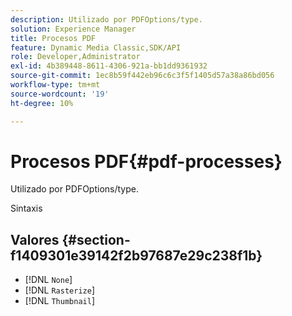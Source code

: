 ```yaml
---
description: Utilizado por PDFOptions/type.
solution: Experience Manager
title: Procesos PDF
feature: Dynamic Media Classic,SDK/API
role: Developer,Administrator
exl-id: 4b389448-8611-4306-921a-bb1dd9361932
source-git-commit: 1ec8b59f442eb96c6c3f5f1405d57a38a86bd056
workflow-type: tm+mt
source-wordcount: '19'
ht-degree: 10%

---
```


# Procesos PDF{#pdf-processes}

Utilizado por PDFOptions/type.

Sintaxis

## Valores {#section-f1409301e39142f2b97687e29c238f1b}

* [!DNL `None`]
* [!DNL `Rasterize`]
* [!DNL `Thumbnail`]
